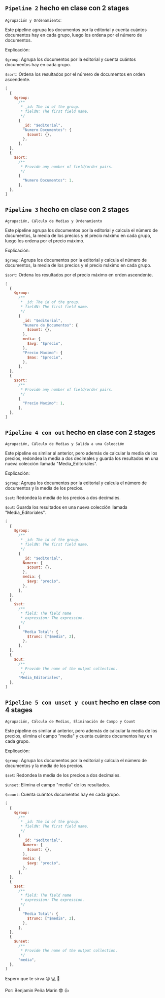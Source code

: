 ## `Pipeline 2` hecho en clase con 2 stages

`Agrupación y Ordenamiento`:

Este pipeline agrupa los documentos por la editorial y cuenta cuántos documentos hay en cada grupo, luego los ordena por el número de documentos.

Explicación:

`$group`: Agrupa los documentos por la editorial y cuenta cuántos documentos hay en cada grupo.

`$sort`: Ordena los resultados por el número de documentos en orden ascendente.

```javascript
[
  {
    $group:
      /**
       * _id: The id of the group.
       * fieldN: The first field name.
       */
      {
        _id: "$editorial",
        "Numero Documentos": {
          $count: {},
        },
      },
  },
  {
    $sort:
      /**
       * Provide any number of field/order pairs.
       */
      {
        "Numero Documentos": 1,
      },
  },
]
```

## `Pipeline 3` hecho en clase con 2 stages

`Agrupación, Cálculo de Medias y Ordenamiento`

Este pipeline agrupa los documentos por la editorial y calcula el número de documentos, la media de los precios y el precio máximo en cada grupo, luego los ordena por el precio máximo.

Explicación:

`$group`: Agrupa los documentos por la editorial y calcula el número de documentos, la media de los precios y el precio máximo en cada grupo.

`$sort`: Ordena los resultados por el precio máximo en orden ascendente.

```javascript
[
  {
    $group:
      /**
       * _id: The id of the group.
       * fieldN: The first field name.
       */
      {
        _id: "$editorial",
        "Numero de Documentos": {
          $count: {},
        },
        media: {
          $avg: "$precio",
        },
        "Precio Maximo": {
          $max: "$precio",
        },
      },
  },
  {
    $sort:
      /**
       * Provide any number of field/order pairs.
       */
      {
        "Precio Maximo": 1,
      },
  },
]
```

## `Pipeline 4 con out` hecho en clase con 2 stages

`Agrupación, Cálculo de Medias y Salida a una Colección`

Este pipeline es similar al anterior, pero además de calcular la media de los precios, redondea la media a dos decimales y guarda los resultados en una nueva colección llamada "Media_Editoriales".

Explicación:

`$group`: Agrupa los documentos por la editorial y calcula el número de documentos y la media de los precios.

`$set`: Redondea la media de los precios a dos decimales.

`$out`: Guarda los resultados en una nueva colección llamada "Media_Editoriales".

```javascript
[
  {
    $group:
      /**
       * _id: The id of the group.
       * fieldN: The first field name.
       */
      {
        _id: "$editorial",
        Numero: {
          $count: {},
        },
        media: {
          $avg: "precio",
        },
      },
  },
  {
    $set:
      /**
       * field: The field name
       * expression: The expression.
       */
      {
        "Media Total": {
          $trunc: ["$media", 2],
        },
      },
  },
  {
    $out:
      /**
       * Provide the name of the output collection.
       */
      "Media_Editoriales",
  },
]
```

## `Pipeline 5 con unset y count` hecho en clase con 4 stages

`Agrupación, Cálculo de Medias, Eliminación de Campo y Count`

Este pipeline es similar al anterior, pero además de calcular la media de los precios, elimina el campo "media" y cuenta cuántos documentos hay en cada grupo.

Explicación:

`$group`: Agrupa los documentos por la editorial y calcula el número de documentos y la media de los precios.

`$set`: Redondea la media de los precios a dos decimales.

`$unset`: Elimina el campo "media" de los resultados.

`$count`: Cuenta cuántos documentos hay en cada grupo.

```javascript
[
  {
    $group:
      /**
       * _id: The id of the group.
       * fieldN: The first field name.
       */
      {
        _id: "$editorial",
        Numero: {
          $count: {},
        },
        media: {
          $avg: "precio",
        },
      },
  },
  {
    $set:
      /**
       * field: The field name
       * expression: The expression.
       */
      {
        "Media Total": {
          $trunc: ["$media", 2],
        },
      },
  },
  {
    $unset:
      /**
       * Provide the name of the output collection.
       */
      "media",
  },
]
```
Espero que te sirva :wink: :computer: :100:

Por: Benjamin Peña Marin :sunglasses: :+1:



















